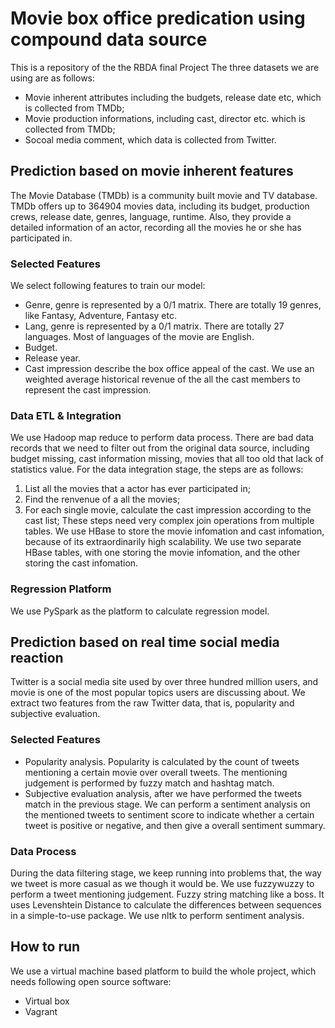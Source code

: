 # Movie box office predication using compound data source

This is a repository of the the RBDA final Project
The three datasets we are using are as follows:
 - Movie inherent attributes including the budgets, release date etc, which is collected from TMDb;
 - Movie production informations, including cast, director etc. which is collected from TMDb;
 - Socoal media comment, which data is collected from Twitter.

## Prediction based on movie inherent features
The Movie Database (TMDb) is a community built movie and TV database. TMDb offers up to 364904 movies data, including its budget, production crews, release date, genres, language, runtime. Also, they provide a detailed information of an actor, recording all the movies he or she has participated in. 

### Selected Features
We select following features to train our model:
 - Genre, genre is represented by a 0/1 matrix. There are totally 19 genres, like Fantasy, Adventure, Fantasy etc.
 - Lang, genre is represented by a 0/1 matrix. There are totally 27 languages. Most of languages of the movie are English.
 - Budget.
 - Release year.
 - Cast impression describe the box office appeal of the cast. We use an weighted average historical revenue of the all the cast members to represent the cast impression.

### Data ETL & Integration
We use Hadoop map reduce to perform data process. There are bad data records that we need to filter out from the original data source, including budget missing, cast information missing, movies that all too old that lack of statistics value. 
For the data integration stage, the steps are as follows:
 1. List all the movies that a actor has ever participated in;
 2. Find the renvenue of a all the movies;
 3. For each single movie, calculate the cast impression according to the cast list;
These steps need very complex join operations from multiple tables. We use HBase to store the movie infomation and cast infomation, because of its extraordinarily high scalability. We use two separate HBase tables, with one storing the movie infomation, and the other storing the cast infomation.

### Regression Platform
We use PySpark as the platform to calculate regression model.

## Prediction based on real time social media reaction
Twitter is a social media site used by over three hundred million users, and movie is one of the most popular topics users are discussing about. We extract two features from the raw Twitter data, that is, popularity and subjective evaluation.

### Selected Features
 - Popularity analysis. Popularity is calculated by the count of tweets mentioning a certain movie over overall tweets. The mentioning judgement is performed by fuzzy match and hashtag match.
 - Subjective evaluation analysis, after we have performed the tweets match in the previous stage. We can perform a sentiment analysis on the mentioned tweets to sentiment score to indicate whether a certain tweet is positive or negative, and then give a overall sentiment summary.

### Data Process
During the data filtering stage, we keep running into problems that, the way we tweet is more casual as we though it would be.
We use fuzzywuzzy to perform a tweet mentioning judgement. Fuzzy string matching like a boss. It uses Levenshtein Distance to calculate the differences between sequences in a simple-to-use package.
We use nltk to perform sentiment analysis. 

## How to run
We use a virtual machine based platform to build the whole project, which needs following open source software:
 - Virtual box
 - Vagrant
```

```
